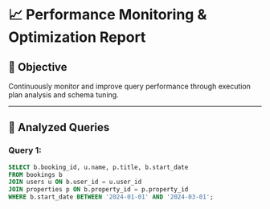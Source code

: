
# 📈 Performance Monitoring & Optimization Report

## 🎯 Objective

Continuously monitor and improve query performance through execution plan analysis and schema tuning.

---

## 🧪 Analyzed Queries

### Query 1:
```sql
SELECT b.booking_id, u.name, p.title, b.start_date
FROM bookings b
JOIN users u ON b.user_id = u.user_id
JOIN properties p ON b.property_id = p.property_id
WHERE b.start_date BETWEEN '2024-01-01' AND '2024-03-01';
